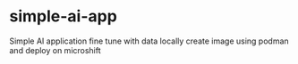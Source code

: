 # simple-ai-app
Simple AI application fine tune with data locally create image using podman and deploy on microshift
